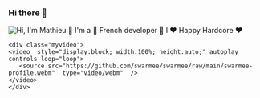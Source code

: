 ### Hi there 👋

![Hi, I'm Mathieu 👋 I'm a 🚀 French developer 🚀 I ❤️ Happy Hardcore ❤️](https://github.com/swarmee/swarmee/raw/main/swarmee-profile.gif)


    <div class="myvideo">
    <video  style="display:block; width:100%; height:auto;" autoplay controls loop="loop">
       <source src="https://github.com/swarmee/swarmee/raw/main/swarmee-profile.webm"  type="video/webm"  />
    </video>
    </div>

<!--
![Hi, I'm Mathieu 👋 I'm a 🚀 French developer 🚀 I ❤️ Happy Hardcore ❤️](https://github.com/swarmee/swarmee/raw/main/swarmee-profile.gif)

how to make this gif ?

I made my with https://codesandbox.io/s/github-profile-2ijk7
Then i recorded my screen to gif on Mac with Quicktime and https://gist.github.com/tskaggs/6394639

The type I added

typewriter
  .typeString("✨ Swarmee's Profile ✨")
  .pauseFor(1000)
  .deleteAll()
  .typeString("Home of FI-Comp 🗠")
  .pauseFor(1000)
  .deleteAll()
  .typeString("Join Us Following the Money 🪙")
  .pauseFor(1000)
  .deleteAll()
  .start();



Barafu's answer is alright. But, the resulting gif may have color conversion issue as ffmpeg complains on Incompatible pixel format 'rgb24' for codec 'gif'. Here is what I find works:

First, create PNG Palette:

ffmpeg -y -i input.webm -vf palettegen palette.png
Then, use the palette to produce gif:

ffmpeg -y -i input.webm -i palette.png -filter_complex paletteuse -r 10 output.gif
Source:



-->


<!--
**swarmee/swarmee** is a ✨ _special_ ✨ repository because its `README.md` (this file) appears on your GitHub profile.

Here are some ideas to get you started:

- 🔭 I’m currently working on ...
- 🌱 I’m currently learning ...
- 👯 I’m looking to collaborate on ...
- 🤔 I’m looking for help with ...
- 💬 Ask me about ...
- 📫 How to reach me: ...
- 😄 Pronouns: ...
- ⚡ Fun fact: ...
-->

